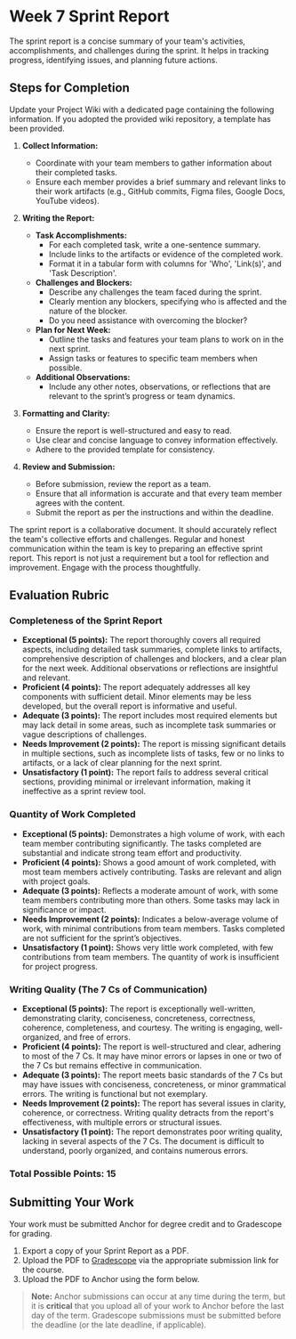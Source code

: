 # Week 7 Sprint Report

The sprint report is a concise summary of your team's activities, accomplishments, and challenges during the sprint. It helps in tracking progress, identifying issues, and planning future actions.

## Steps for Completion

Update your Project Wiki with a dedicated page containing the following information.  If you adopted the provided
wiki repository, a template has been provided.

1. **Collect Information:**
   - Coordinate with your team members to gather information about their completed tasks.
   - Ensure each member provides a brief summary and relevant links to their work artifacts (e.g., GitHub commits, Figma files, Google Docs, YouTube videos).

2. **Writing the Report:**
   - **Task Accomplishments:**
     - For each completed task, write a one-sentence summary.
     - Include links to the artifacts or evidence of the completed work.
     - Format it in a tabular form with columns for 'Who', 'Link(s)', and 'Task Description'.
   - **Challenges and Blockers:**
     - Describe any challenges the team faced during the sprint.
     - Clearly mention any blockers, specifying who is affected and the nature of the blocker.
     - Do you need assistance with overcoming the blocker?
   - **Plan for Next Week:**
     - Outline the tasks and features your team plans to work on in the next sprint.
     - Assign tasks or features to specific team members when possible.
   - **Additional Observations:**
     - Include any other notes, observations, or reflections that are relevant to the sprint’s progress or team dynamics.

3. **Formatting and Clarity:**
   - Ensure the report is well-structured and easy to read.
   - Use clear and concise language to convey information effectively.
   - Adhere to the provided template for consistency.

4. **Review and Submission:**
   - Before submission, review the report as a team.
   - Ensure that all information is accurate and that every team member agrees with the content.
   - Submit the report as per the instructions and within the deadline.

The sprint report is a collaborative document. It should accurately reflect the team's collective efforts and challenges. Regular and honest communication within the team is key to preparing an effective sprint report. This report is not just a requirement but a tool for reflection and improvement. Engage with the process thoughtfully.

## Evaluation Rubric

### Completeness of the Sprint Report

- **Exceptional (5 points):** The report thoroughly covers all required aspects, including detailed task summaries, complete links to artifacts, comprehensive description of challenges and blockers, and a clear plan for the next week. Additional observations or reflections are insightful and relevant.
- **Proficient (4 points):** The report adequately addresses all key components with sufficient detail. Minor elements may be less developed, but the overall report is informative and useful.
- **Adequate (3 points):** The report includes most required elements but may lack detail in some areas, such as incomplete task summaries or vague descriptions of challenges.
- **Needs Improvement (2 points):** The report is missing significant details in multiple sections, such as incomplete lists of tasks, few or no links to artifacts, or a lack of clear planning for the next sprint.
- **Unsatisfactory (1 point):** The report fails to address several critical sections, providing minimal or irrelevant information, making it ineffective as a sprint review tool.

### Quantity of Work Completed

- **Exceptional (5 points):** Demonstrates a high volume of work, with each team member contributing significantly. The tasks completed are substantial and indicate strong team effort and productivity.
- **Proficient (4 points):** Shows a good amount of work completed, with most team members actively contributing. Tasks are relevant and align with project goals.
- **Adequate (3 points):** Reflects a moderate amount of work, with some team members contributing more than others. Some tasks may lack in significance or impact.
- **Needs Improvement (2 points):** Indicates a below-average volume of work, with minimal contributions from team members. Tasks completed are not sufficient for the sprint’s objectives.
- **Unsatisfactory (1 point):** Shows very little work completed, with few contributions from team members. The quantity of work is insufficient for project progress.

### Writing Quality (The 7 Cs of Communication)

- **Exceptional (5 points):** The report is exceptionally well-written, demonstrating clarity, conciseness, concreteness, correctness, coherence, completeness, and courtesy. The writing is engaging, well-organized, and free of errors.
- **Proficient (4 points):** The report is well-structured and clear, adhering to most of the 7 Cs. It may have minor errors or lapses in one or two of the 7 Cs but remains effective in communication.
- **Adequate (3 points):** The report meets basic standards of the 7 Cs but may have issues with conciseness, concreteness, or minor grammatical errors. The writing is functional but not exemplary.
- **Needs Improvement (2 points):** The report has several issues in clarity, coherence, or correctness. Writing quality detracts from the report's effectiveness, with multiple errors or structural issues.
- **Unsatisfactory (1 point):** The report demonstrates poor writing quality, lacking in several aspects of the 7 Cs. The document is difficult to understand, poorly organized, and contains numerous errors.

### Total Possible Points: 15

## Submitting Your Work

Your work must be submitted Anchor for degree credit and to Gradescope for grading.

1. Export a copy of your Sprint Report as a PDF.
2. Upload the PDF to [Gradescope](https://www.gradescope.com) via the appropriate submission link for the course.
3. Upload the PDF to Anchor using the form below.

> **Note:** Anchor submissions can occur at any time during the term, but it is **critical** that you upload all of your
> work to Anchor before the last day of the term.  Gradescope submissions must be submitted before the deadline (or the
> late deadline, if applicable).